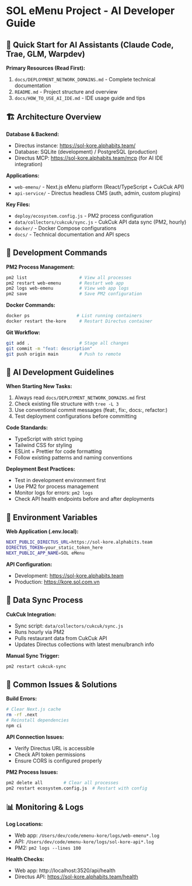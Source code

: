 # SOL eMenu Project - AI Developer Guide

## 🚨 Quick Start for AI Assistants (Claude Code, Trae, GLM, Warpdev)

**Primary Resources (Read First):**
1. `docs/DEPLOYMENT_NETWORK_DOMAINS.md` - Complete technical documentation
2. `README.md` - Project structure and overview
3. `docs/HOW_TO_USE_AI_IDE.md` - IDE usage guide and tips

## 🏗️ Architecture Overview

**Database & Backend:**
- Directus instance: https://sol-kore.alphabits.team/
- Database: SQLite (development) / PostgreSQL (production)
- Directus MCP: https://sol-kore.alphabits.team/mcp (for AI IDE integration)

**Applications:**
- `web-emenu/` - Next.js eMenu platform (React/TypeScript + CukCuk API)
- `api-service/` - Directus headless CMS (auth, admin, custom plugins)

**Key Files:**
- `deploy/ecosystem.config.js` - PM2 process configuration
- `data/collectors/cukcuk/sync.js` - CukCuk API data sync (PM2, hourly)
- `docker/` - Docker Compose configurations
- `docs/` - Technical documentation and API specs

## 🔧 Development Commands

**PM2 Process Management:**
```bash
pm2 list                    # View all processes
pm2 restart web-emenu       # Restart web app
pm2 logs web-emenu          # View web app logs
pm2 save                    # Save PM2 configuration
```

**Docker Commands:**
```bash
docker ps                  # List running containers
docker restart the-kore     # Restart Directus container
```

**Git Workflow:**
```bash
git add .                   # Stage all changes
git commit -m "feat: description"
git push origin main        # Push to remote
```

## 🎯 AI Development Guidelines

**When Starting New Tasks:**
1. Always read `docs/DEPLOYMENT_NETWORK_DOMAINS.md` first
2. Check existing file structure with `tree -L 3`
3. Use conventional commit messages (feat:, fix:, docs:, refactor:)
4. Test deployment configurations before committing

**Code Standards:**
- TypeScript with strict typing
- Tailwind CSS for styling
- ESLint + Prettier for code formatting
- Follow existing patterns and naming conventions

**Deployment Best Practices:**
- Test in development environment first
- Use PM2 for process management
- Monitor logs for errors: `pm2 logs`
- Check API health endpoints before and after deployments

## 📡 Environment Variables

**Web Application (.env.local):**
```bash
NEXT_PUBLIC_DIRECTUS_URL=https://sol-kore.alphabits.team
DIRECTUS_TOKEN=your_static_token_here
NEXT_PUBLIC_APP_NAME=SOL eMenu
```

**API Configuration:**
- Development: https://sol-kore.alphabits.team
- Production: https://kore.sol.com.vn

## 🔄 Data Sync Process

**CukCuk Integration:**
- Sync script: `data/collectors/cukcuk/sync.js`
- Runs hourly via PM2
- Pulls restaurant data from CukCuk API
- Updates Directus collections with latest menu/branch info

**Manual Sync Trigger:**
```bash
pm2 restart cukcuk-sync
```

## 🐛 Common Issues & Solutions

**Build Errors:**
```bash
# Clear Next.js cache
rm -rf .next
# Reinstall dependencies
npm ci
```

**API Connection Issues:**
- Verify Directus URL is accessible
- Check API token permissions
- Ensure CORS is configured properly

**PM2 Process Issues:**
```bash
pm2 delete all        # Clear all processes
pm2 restart ecosystem.config.js  # Restart with config
```

## 📊 Monitoring & Logs

**Log Locations:**
- Web app: `/Users/dev/code/emenu-kore/logs/web-emenu*.log`
- API: `/Users/dev/code/emenu-kore/logs/sol-kore-api*.log`
- PM2: `pm2 logs --lines 100`

**Health Checks:**
- Web app: http://localhost:3520/api/health
- Directus API: https://sol-kore.alphabits.team/health
